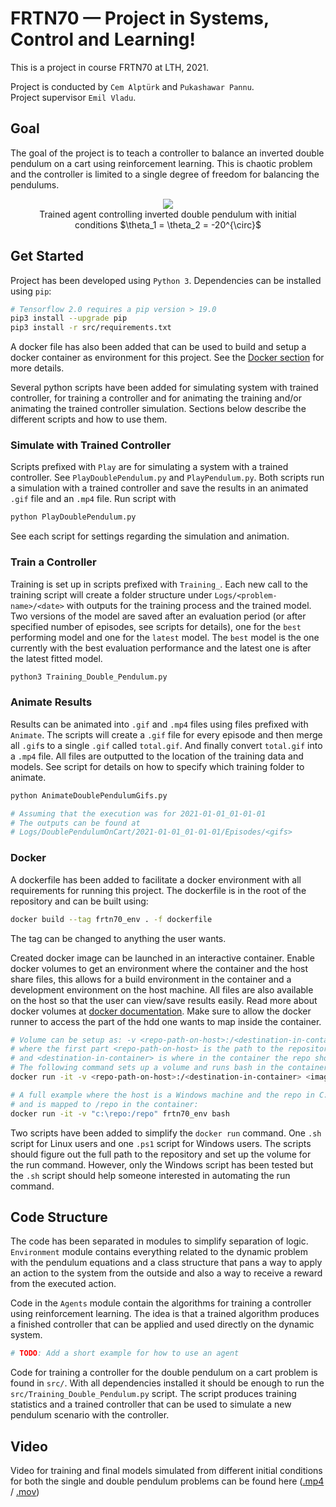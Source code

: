 # FRTN70 — Project in Systems, Control and Learning!

This is a project in course FRTN70 at LTH, 2021.

Project is conducted by `Cem Alptürk` and `Pukashawar Pannu`.  
Project supervisor `Emil Vladu`.

## Goal
The goal of the project is to teach a controller to balance an inverted double pendulum on a cart using reinforcement learning.
This is chaotic problem and the controller is limited to a single degree of freedom for balancing the pendulums.

<div align="center">
  <figure>
    <img src="video/DoublePendulum_trained.gif">
    <figcaption>Trained agent controlling inverted double pendulum with initial conditions $\theta_1 = \theta_2 = -20^{\circ}$</figcaption>
  </figure>
</div>

## Get Started
Project has been developed using `Python 3`.
Dependencies can be installed using `pip`:

```bash
# Tensorflow 2.0 requires a pip version > 19.0
pip3 install --upgrade pip
pip3 install -r src/requirements.txt
```

A docker file has also been added that can be used to build and setup a docker container as environment for this project.
See the [Docker section](#docker-section) for more details.

Several python scripts have been added for simulating system with trained controller, for training a controller and for animating the training and/or animating the trained controller simulation.
Sections below describe the different scripts and how to use them.

### Simulate with Trained Controller
Scripts prefixed with `Play` are for simulating a system with a trained controller.
See `PlayDoublePendulum.py` and `PlayPendulum.py`.
Both scripts run a simulation with a trained controller and save the results in an animated `.gif` file and an `.mp4` file.
Run script with
```bash
python PlayDoublePendulum.py
```

See each script for settings regarding the simulation and animation.

### Train a Controller
Training is set up in scripts prefixed with `Training_`.
Each new call to the training script will create a folder structure under `Logs/<problem-name>/<date>` with outputs for the training process and the trained model.
Two versions of the model are saved after an evaluation period (or after specified number of episodes, see scripts for details), one for the `best` performing model and one for the `latest` model.
The `best` model is the one currently with the best evaluation performance and the latest one is after the latest fitted model.

```bash
python3 Training_Double_Pendulum.py
```

### Animate Results
Results can be animated into `.gif` and `.mp4` files using files prefixed with `Animate`.
The scripts will create a `.gif` file for every episode and then merge all `.gif`s to a single `.gif` called `total.gif`.
And finally convert `total.gif` into a `.mp4` file.
All files are outputted to the location of the training data and models.
See script for details on how to specify which training folder to animate.

```bash
python AnimateDoublePendulumGifs.py

# Assuming that the execution was for 2021-01-01_01-01-01
# The outputs can be found at
# Logs/DoublePendulumOnCart/2021-01-01_01-01-01/Episodes/<gifs>
```

### Docker <a name="docker-section"></a>
A dockerfile has been added to facilitate a docker environment with all requirements for running this project.
The dockerfile is in the root of the repository and can be built using:

```bash
docker build --tag frtn70_env . -f dockerfile
```

The tag can be changed to anything the user wants.

Created docker image can be launched in an interactive container.
Enable docker volumes to get an environment where the container and the host share files, this allows for a build environment in the container and a development environment on the host machine.
All files are also available on the host so that the user can view/save results easily.
Read more about docker volumes at [docker documentation](https://docs.docker.com/storage/volumes/).
Make sure to allow the docker runner to access the part of the hdd one wants to map inside the container.

```bash
# Volume can be setup as: -v <repo-path-on-host>:/<destination-in-container>
# where the first part <repo-path-on-host> is the path to the repository on the host machine
# and <destination-in-container> is where in the container the repo should be mapped
# The following command sets up a volume and runs bash in the container in interactive mode.
docker run -it -v <repo-path-on-host>:/<destination-in-container> <image-name> bash

# A full example where the host is a Windows machine and the repo in C:\repo¨
# and is mapped to /repo in the container:
docker run -it -v "c:\repo:/repo" frtn70_env bash
```

Two scripts have been added to simplify the `docker run` command.
One `.sh` script for Linux users and one `.ps1` script for Windows users.
The scripts should figure out the full path to the repository and set up the volume for the run command.
However, only the Windows script has been tested but the `.sh` script should help someone interested in automating the run command.

## Code Structure
The code has been separated in modules to simplify separation of logic.
`Environment` module contains everything related to the dynamic problem with the pendulum equations and a class structure that pans a way to apply an action to the system from the outside and also a way to receive a reward from the executed action.

Code in the `Agents` module contain the algorithms for training a controller using reinforcement learning.
The idea is that a trained algorithm produces a finished controller that can be applied and used directly on the dynamic system.

```python
# TODO: Add a short example for how to use an agent
```

Code for training a controller for the double pendulum on a cart problem is found in `src/`.
With all dependencies installed it should be enough to run the `src/Training_Double_Pendulum.py` script.
The script produces training statistics and a trained controller that can be used to simulate a new pendulum scenario with the controller.

## Video
Video for training and final models simulated from different initial conditions for both the single and double pendulum problems can be found here ([.mp4](./video/Video.mp4) / [.mov](./video/Video.mov))
